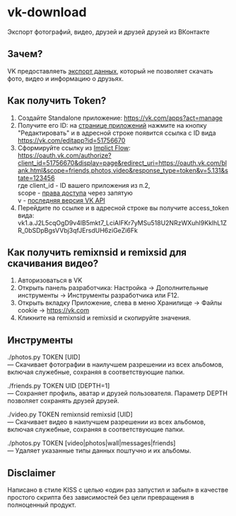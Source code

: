 # vk-download
Экспорт фотографий, видео, друзей и друзей друзей из ВКонтакте

## Зачем?
VK предоставляеть [экспорт данных](https://vk.com/data_protection?section=rules#archive), который не позволяет скачать фото, видео и информацию о друзьях.

## Как получить Token?
1. Создайте Standalone приложение: https://vk.com/apps?act=manage
2. Получите его ID: на [странице приложений](https://vk.com/apps?act=manage) нажмите на кнопку "Редактировать" и в адресной строке появится ссылка с ID вида https://vk.com/editapp?id=51756670
3. Сформируйте ссылку из [Implict Flow](https://vk.com/dev/implicit_flow_user):  
https://oauth.vk.com/authorize?client_id=51756670&display=page&redirect_uri=https://oauth.vk.com/blank.html&scope=friends,photos,video&response_type=token&v=5.131&state=123456  
где client_id - ID вашего приложения из п.2,  
scope - [права доступа](https://dev.vk.com/ru/reference/access-rights) через запятую  
v - [последняя версия VK API](https://dev.vk.com/ru/reference/versions)  
4. Перейдите по ссылке и в адресной строке вы получите access_token вида:  
vk1.a.J2L5cqOgD9v4lB5mkt7_LciAIFKr7yMSu518U2NRzWXuhI9KklhL1ZR_0bSDpBgsVVbj3qfJErsdUH6ziGeZi6Fk

## Как получить remixnsid и remixsid для скачивания видео?
1. Авторизоваться в VK
2. Открыть панель разработчика: Настройка → Дополнительные инструменты → Инструменты разработчика или F12.
3. Открыть вкладку Приложение, слева в меню Хранилище → Файлы cookie → https://vk.com
4. Кликните на remixnsid и remixsid и скопируйте значения.

## Инструменты
./photos.py TOKEN [UID]  
— Скачивает фотографии в наилучшем разрешении из всех альбомов, включая служебные, сохраняя в соответствующие папки.  

./friends.py TOKEN UID [DEPTH=1]  
— Сохраняет профиль, аватар и друзей пользователя. Параметр DEPTH позволяет сохранять друзей друзей.

./video.py TOKEN remixnsid remixsid [UID]  
— Скачивает видео в наилучшем разрешении из всех альбомов, включая служебные, сохраняя в соответствующие папки.  

./photos.py TOKEN [video|photos|wall|messages|friends]   
— Удаляет указанные типы данных поштучно и их альбомы. 

## Disclaimer
Написано в стиле KISS с целью «один раз запустил и забыл» в качестве простого скрипта без зависимостей без цели превращения в полноценный продукт.
